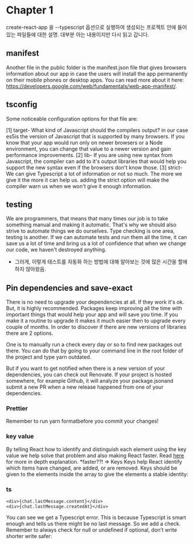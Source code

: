 # Chapter 1
create-react-app 을 --typescript 옵션으로 실행하여 생성되는 프로젝트 안에 들어있는 파일들에 대한 설명. 대부분 아는 내용이지만 다시 읽고 갑니다.

## manifest
Another file in the public folder is the manifest.json file that gives browsers information about our app in case the users will install the app permanently on their mobile phones or desktop apps. You can read more about it here: https://developers.google.com/web/fundamentals/web-app-manifest/.

## tsconfig
Some noticeable configuration options for that file are:

[1] target- What kind of Javascript should the compilers output? in our case es5is the version of Javascript that is supported by many browsers. If you know that your app would run only on newer browsers or a Node environment, you can change that value to a newer version and gain performance improvements.
[2] lib- If you are using new syntax from Javascript, the compiler can add to it's output libraries that would help you support the new syntax even if the browsers don't know those.
[3] strict- We can give Typescript a lot of information or not so much. The more we give it the more it can help us. adding the strict option will make the compiler warn us when we won't give it enough information.

## testing
We are programmers, that means that many times our job is to take something manual and making it automatic. That's why we should also strive to automate things we do ourselves. Type checking is one area, testing is another. If we can automate tests and run them all the time, it can save us a lot of time and bring us a lot of confidence that when we change our code, we haven't destroyed anything.
* 그러게, 이렇게 테스트를 자동화 하는 방법에 대해 알아보는 것에 많은 시간을 할애하지 않아왔음.

## Pin dependencies and save-exact
There is no need to upgrade your dependencies at all. If they work it's ok. But, it is highly recommended. Packages keep improving all the time with important things that would help your app and will save you time. If you make it a routine to upgrade it makes it much easier then to upgrade every couple of months. In order to discover if there are new versions of libraries there are 2 options.

One is to manually run a check every day or so to find new packages out there. You can do that by going to your command line in the root folder of the project and type yarn outdated.

But if you want to get notified when there is a new version of your dependencies, you can check out Renovate. If your project is hosted somewhere, for example Github, it will analyze your package.jsonand submit a new PR when a new release happened from one of your dependencies.

### Prettier
Remember to run yarn formatbefore you commit your changes!

### key value
By telling React how to identify and distinguish each element using the key value we help solve that problem and also making React faster. Read <a href = 'https://reactjs.org/docs/lists-and-keys.html'>here</a> for more in depth explanation.
*faster??!
=> Keys
Keys help React identify which items have changed, are added, or are removed. Keys should be given to the elements inside the array to give the elements a stable identity:

### ts
    <div>{chat.lastMessage.content}</div>
    <div>{chat.lastMessage.createdAt}</div>
You can see we get a Typescript error. This is because Typescript is smart enough and tells us there might be no last message. So we add a check. Remember to always check for null or undefined if optional, don’t write shorter write safer:

